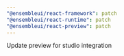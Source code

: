 ```yaml
---
"@ensembleui/react-framework": patch
"@ensembleui/react-runtime": patch
"@ensembleui/react-preview": patch
---
```


Update preview for studio integration
